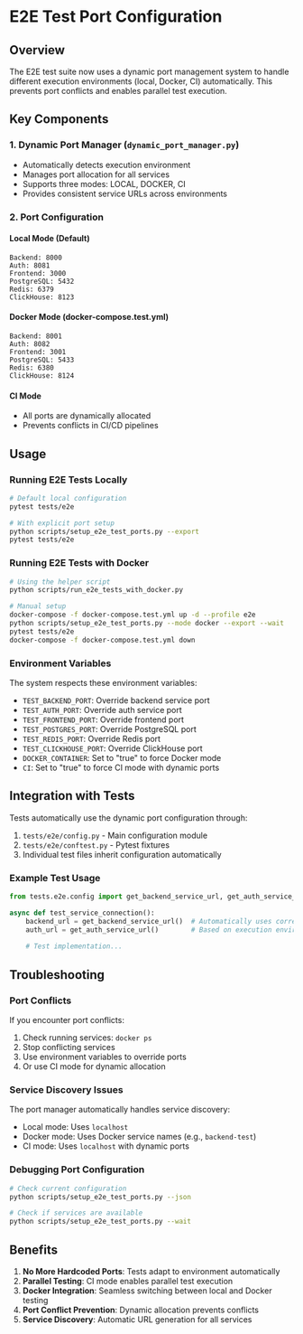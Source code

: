 # E2E Test Port Configuration

## Overview

The E2E test suite now uses a dynamic port management system to handle different execution environments (local, Docker, CI) automatically. This prevents port conflicts and enables parallel test execution.

## Key Components

### 1. Dynamic Port Manager (`dynamic_port_manager.py`)
- Automatically detects execution environment
- Manages port allocation for all services
- Supports three modes: LOCAL, DOCKER, CI
- Provides consistent service URLs across environments

### 2. Port Configuration

#### Local Mode (Default)
```
Backend: 8000
Auth: 8081
Frontend: 3000
PostgreSQL: 5432
Redis: 6379
ClickHouse: 8123
```

#### Docker Mode (docker-compose.test.yml)
```
Backend: 8001
Auth: 8082
Frontend: 3001
PostgreSQL: 5433
Redis: 6380
ClickHouse: 8124
```

#### CI Mode
- All ports are dynamically allocated
- Prevents conflicts in CI/CD pipelines

## Usage

### Running E2E Tests Locally
```bash
# Default local configuration
pytest tests/e2e

# With explicit port setup
python scripts/setup_e2e_test_ports.py --export
pytest tests/e2e
```

### Running E2E Tests with Docker
```bash
# Using the helper script
python scripts/run_e2e_tests_with_docker.py

# Manual setup
docker-compose -f docker-compose.test.yml up -d --profile e2e
python scripts/setup_e2e_test_ports.py --mode docker --export --wait
pytest tests/e2e
docker-compose -f docker-compose.test.yml down
```

### Environment Variables

The system respects these environment variables:
- `TEST_BACKEND_PORT`: Override backend service port
- `TEST_AUTH_PORT`: Override auth service port
- `TEST_FRONTEND_PORT`: Override frontend port
- `TEST_POSTGRES_PORT`: Override PostgreSQL port
- `TEST_REDIS_PORT`: Override Redis port
- `TEST_CLICKHOUSE_PORT`: Override ClickHouse port
- `DOCKER_CONTAINER`: Set to "true" to force Docker mode
- `CI`: Set to "true" to force CI mode with dynamic ports

## Integration with Tests

Tests automatically use the dynamic port configuration through:
1. `tests/e2e/config.py` - Main configuration module
2. `tests/e2e/conftest.py` - Pytest fixtures
3. Individual test files inherit configuration automatically

### Example Test Usage
```python
from tests.e2e.config import get_backend_service_url, get_auth_service_url

async def test_service_connection():
    backend_url = get_backend_service_url()  # Automatically uses correct port
    auth_url = get_auth_service_url()        # Based on execution environment
    
    # Test implementation...
```

## Troubleshooting

### Port Conflicts
If you encounter port conflicts:
1. Check running services: `docker ps`
2. Stop conflicting services
3. Use environment variables to override ports
4. Or use CI mode for dynamic allocation

### Service Discovery Issues
The port manager automatically handles service discovery:
- Local mode: Uses `localhost`
- Docker mode: Uses Docker service names (e.g., `backend-test`)
- CI mode: Uses `localhost` with dynamic ports

### Debugging Port Configuration
```bash
# Check current configuration
python scripts/setup_e2e_test_ports.py --json

# Check if services are available
python scripts/setup_e2e_test_ports.py --wait
```

## Benefits

1. **No More Hardcoded Ports**: Tests adapt to environment automatically
2. **Parallel Testing**: CI mode enables parallel test execution
3. **Docker Integration**: Seamless switching between local and Docker testing
4. **Port Conflict Prevention**: Dynamic allocation prevents conflicts
5. **Service Discovery**: Automatic URL generation for all services
